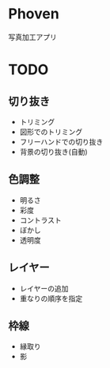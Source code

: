 # Phoven
写真加工アプリ

# TODO

## 切り抜き
- トリミング
- 図形でのトリミング
- フリーハンドでの切り抜き
- 背景の切り抜き(自動)


## 色調整
- 明るさ
- 彩度
- コントラスト
- ぼかし
- 透明度

## レイヤー
- レイヤーの追加
- 重なりの順序を指定

## 枠線
- 縁取り
- 影
